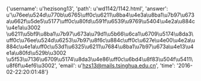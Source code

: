 {'username': u'hezisong13', 'path': u'wd1142/1142.html', 'answer': u'\u76ee\u524d\u770b\u6765\uff0c\u6211\u8ba4\u4e3a\u8ba1\u7b97\u673a\u662f\u5de5\u5177\uff0c\u80fd\u591f\u6539\u9769\u5404\u4e2a\u884c\u4e1a\u3002 \u6211\u5bf9\u8ba1\u7b97\u673a\u79d1\u5b66\u6ca1\u6709\u5174\u8da3\uff0c\u76ee\u524d\u6253\u7b97\u8f6c\u884c\uff0c\u627e\u4e00\u4e2a\u884c\u4e1a\uff0c\u53d1\u6325\u6211\u7684\u8ba1\u7b97\u673a\u4e13\u4e1a\u80fd\u529b\u3002 \u5f53\u7136\u6709\u5174\u8da3\u4e86\uff0c\u6bd4\u8f83\u504f\u5411\u8f6f\u4ef6\u3002', 'email': u'hzs13@mails.tsinghua.edu.cn', 'time': '2016-02-22:20:01:48'}